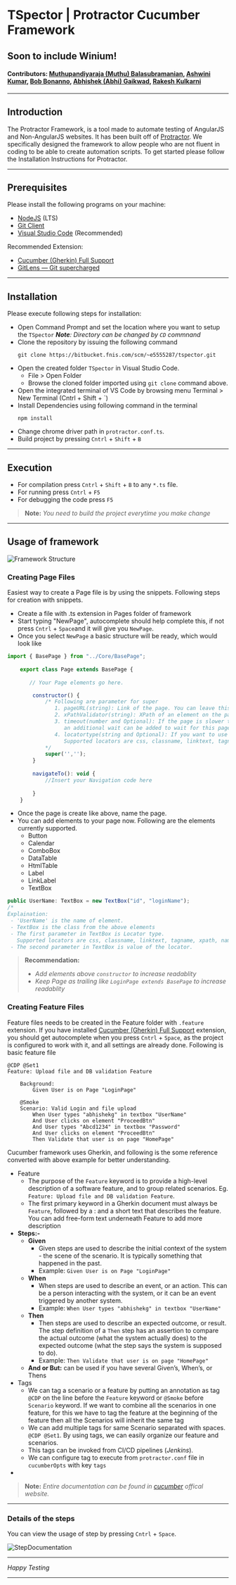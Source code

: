 # TSpector | Protractor Cucumber Framework
## Soon to include Winium!
#### Contributors: [Muthupandiyaraja (Muthu) Balasubramanian](mailto:Muthupandiyaraja.Balasubramanian@fisglobal.com), [Ashwini Kumar](mailto:Ashwini.Kumar@fisglobal.com), [Bob Bonanno](mailto:Bob.Bonanno@fisglobal.com), [Abhishek (Abhi) Gaikwad](mailto:abhishek.gaikwad@fisglobal.com), [Rakesh Kulkarni](mailto:Rakesh.Kulkarni@fisglobal.com)

---
## Introduction
The Protractor Framework, is a tool made to automate testing of AngularJS and Non-AngularJS websites. It has been built off of [Protractor](https://www.protractortest.org/). We specifically designed the framework to allow people who are not fluent in coding to be able to create automation scripts. To get started please follow the Installation Instructions for Protractor.

---
## Prerequisites
Please install the following programs on your machine:
 - [NodeJS](https://nodejs.org/en/) (LTS)
 - [Git Client](https://git-scm.com/)
 - [Visual Studio Code](https://code.visualstudio.com/Download) (Recommended)

 Recommended Extension:
 - [Cucumber (Gherkin) Full Support](https://marketplace.visualstudio.com/items?itemName=alexkrechik.cucumberautocomplete)
 - [GitLens — Git supercharged](https://marketplace.visualstudio.com/items?itemName=eamodio.gitlens)

---
## Installation
Please execute following steps for installation:
 - Open Command Prompt and set the location where you want to setup the `TSpector`
   _**Note**: Directory can be changed by `CD` commnand_
 - Clone the repository by issuing the following command
    ```
    git clone https://bitbucket.fnis.com/scm/~e5555287/tspector.git
    ```
 - Open the created folder `TSpector` in Visual Studio Code.
   - File > Open Folder
   - Browse the cloned folder imported using `git clone` command above.
 - Open the integrated terminal of  VS Code by browsing menu Terminal > New Terminal (Cntrl + Shift + `)
 - Install Dependencies using following command in the terminal
    ```
    npm install 
    ```
 - Change chrome driver path in `protractor.conf.ts`.
 - Build project by pressing `Cntrl` + `Shift` + `B` 

---
## Execution
 - For compilation press `Cntrl` + `Shift` + `B` 
 to any `*.ts` file.
 - For running press `Cntrl` + `F5`
 - For debugging the code press `F5`

>**Note:** _You need to build the project everytime you make change_ 
---
## Usage of framework

![Framework Structure](GetStarted/img/framework.png)

### Creating Page Files
Easiest way to create a Page file is by using the snippets. Following steps for creation with snippets.
- Create a file with .ts extension in Pages folder of framework
- Start typing "NewPage", autocomplete should help complete this, if not press `Cntrl` + `Space`and it will give you `NewPage`.
- Once you select `NewPage` a basic structure will be ready, which would look like
```JavaScript
import { BasePage } from "../Core/BasePage";
    
    export class Page extends BasePage {
    
       // Your Page elements go here.

        constructor() {
            /* Following are parameter for super
               1. pageURL(string): Link of the page. You can leave this empty as well.
               2. xPathValidator(string): XPath of an element on the page, which can verify if the user if on that page.
               3. timeout(number and Optional): If the page is slower than rest of application, 
                  an additional wait can be added to wait for this page for longer that rest of the pages.
               4. locatortype(string and Optional): If you want to use any other locator other than 'XPath', you can specify if over here. 
                  Supported locators are css, classname, linktext, tagname, xpath, name, partiallinktext, id, model, text, partialbuttontext
            */
            super('','');
        }
    
        navigateTo(): void {
            //Insert your Navigation code here
            
        }
    }
```
- Once the page is create like above, name the page.
- You can add elements to your page now. Following are the elements currently supported.
   - Button
   - Calendar
   - ComboBox
   - DataTable
   - HtmlTable
   - Label
   - LinkLabel
   - TextBox
```JavaScript
public UserName: TextBox = new TextBox("id", "loginName");
/*
Explaination:
 - 'UserName' is the name of element.
 - TextBox is the class from the above elements
 - The first parameter in TextBox is Locator type.
   Supported locators are css, classname, linktext, tagname, xpath, name, partiallinktext, id, model, text, partialbuttontext
 - The second parameter in TextBox is value of the locator.
```

>**Recommendation:**
>- _Add elements above `constructor` to increase readablity_
>- _Keep Page as trailing like `LoginPage extends BasePage` to increase readablity_

### Creating Feature Files
Feature files needs to be created in the Feature folder with `.feature` extension. If you have installed [Cucumber (Gherkin) Full Support](https://marketplace.visualstudio.com/items?itemName=alexkrechik.cucumberautocomplete) extension, you should get autocomplete when you press `Cntrl` + `Space`, as the project is configured to work with it, and all settings are already done. Following is basic feature file
```
@CDP @Set1
Feature: Upload file and DB validation Feature

    Background:
        Given User is on Page "LoginPage"

    @Smoke
    Scenario: Valid Login and file upload
        When User types "abhishekg" in textbox "UserName"
        And User clicks on element "ProceedBtn"
        And User types "Abcd1234" in textbox "Password"
        And User clicks on element "ProceedBtn"
        Then Validate that user is on page "HomePage"
```
Cucumber framework uses Gherkin, and following is the some reference converted with above example for better understanding.
- Feature 
   - The purpose of the `Feature` keyword is to provide a high-level description of a software feature, and to group related scenarios. Eg. `Feature: Upload file and DB validation Feature`.
   - The first primary keyword in a Gherkin document must always be `Feature`, followed by a : and a short text that describes the feature. You can add free-form text underneath Feature to add more description
- **Steps:-** 
   - **Given**
      - Given steps are used to describe the initial context of the system - the scene of the scenario. It is typically something that happened in the past. 
      - Example: `Given User is on Page "LoginPage"`
   - **When** 
      - When steps are used to describe an event, or an action. This can be a person interacting with the system, or it can be an event triggered by another system.
      - Example: `When User types "abhishekg" in textbox "UserName"`
   - **Then**
      - Then steps are used to describe an expected outcome, or result. The step definition of a `Then` step has an assertion to compare the actual outcome (what the system actually does) to the expected outcome (what the step says the system is supposed to do).
      - Example: `Then Validate that user is on page "HomePage"`
   - **And or But:** can be used if you have several Given’s, When’s, or Thens
- Tags
   - We can tag a scenario or a feature by putting an annotation as tag `@CDP` on the line before the `Feature` keyword or `@Smoke` before `Scenario` keyword. If we want  to combine all the scenarios in one feature, for this we have to tag the feature at the beginning of the feature then all the Scenarios will inherit the same tag
   - We can add multiple tags for same Scenario separated with spaces. `@CDP @Set1`. By using tags, we can easily organize our feature and scenarios.
   - This tags can be invoked from CI/CD pipelines (_Jenkins_). 
   - We can configure tag to execute from `protractor.conf` file in `cucumberOpts` with key `tags`
- 

>**Note:** _Entire documentation can be found in [cucumber](https://cucumber.io/docs/gherkin/reference/) offical website._
---
### Details of the steps
You can view the usage of step by pressing `Cntrl` + `Space`.
 
![StepDocumentation](GetStarted/img/StepDocumentation.png)


----
*Happy Testing*

----
